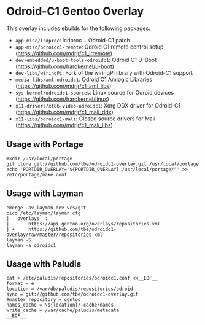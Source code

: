 Odroid-C1 Gentoo Overlay
========================

This overlay includes ebuilds for the following packages:

* `app-misc/lcdproc`: lcdproc + Odroid-C1 patch
* `app-misc/odroidc1-remote`: Odroid C1 remote control setup (https://github.com/mdrjr/c1_irremote)
* `dev-embedded/u-boot-tools-odroidc1`: Odroid C1 U-Boot (https://github.com/hardkernel/u-boot)
* `dev-libs/wiringPi`: Fork of the wiringPi library with Odroid-C1 support
* `media-libs/aml-odroidc1`: Odroid C1 Amlogic Libraries (https://github.com/mdrjr/c1_aml_libs)
* `sys-kernel/odroidc1-sources`: Linux source for Odroid devices (https://github.com/hardkernel/linux)
* `x11-drivers/xf86-video-odroidc1`: Xorg DDX driver for Odroid-C1 (https://github.com/mdrjr/c1_mali_ddx)
* `x11-libs/odroidc1-mali`: Closed source drivers for Mali (https://github.com/mdrjr/c1_mali_libs)

Usage with Portage
------------------

```
mkdir /usr/local/portage
git clone git://github.com/tbe/odroidc1-overlay.git /usr/local/portage
echo 'PORTDIR_OVERLAY="${PORTDIR_OVERLAY} /usr/local/portage/"' >> /etc/portage/make.conf
```

Usage with Layman
-----------------
```
emerge -av layman dev-vcs/git
pico /etc/layman/layman.cfg
|   overlays  :
|       https://api.gentoo.org/overlays/repositories.xml
| +     https://github.com/tbe/odroidc1-overlay/raw/master/repositories.xml
layman -S
layman -a odroidc1
```

Usage with Paludis
------------------

```
cat > /etc/paludis/repositories/odroidc1.conf <<__EOF__
format = e
location = /var/db/paludis/repositories/odroid
sync = git://github.com/tbe/odroidc1-overlay.git
#master_repository = gentoo
names_cache = \${location}/.cache/names
write_cache = /var/cache/paludis/metadata
__EOF__
```
